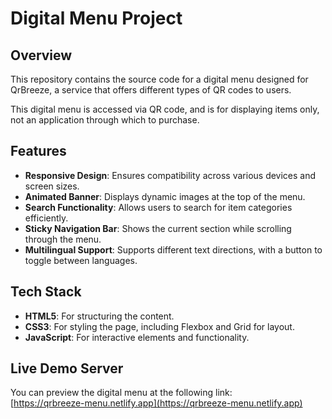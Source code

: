# Digital Menu Project

## Overview

This repository contains the source code for a digital menu designed for QrBreeze, a service that offers different types of QR codes to users.

This digital menu is accessed via QR code, and is for displaying items only, not an application through which to purchase.

## Features

- **Responsive Design**: Ensures compatibility across various devices and screen sizes.
- **Animated Banner**: Displays dynamic images at the top of the menu.
- **Search Functionality**: Allows users to search for item categories efficiently.
- **Sticky Navigation Bar**: Shows the current section while scrolling through the menu.
- **Multilingual Support**: Supports different text directions, with a button to toggle between languages.

## Tech Stack

- **HTML5**: For structuring the content.
- **CSS3**: For styling the page, including Flexbox and Grid for layout.
- **JavaScript**: For interactive elements and functionality.

## Live Demo Server

You can preview the digital menu at the following link:  
[https://qrbreeze-menu.netlify.app](https://qrbreeze-menu.netlify.app)
